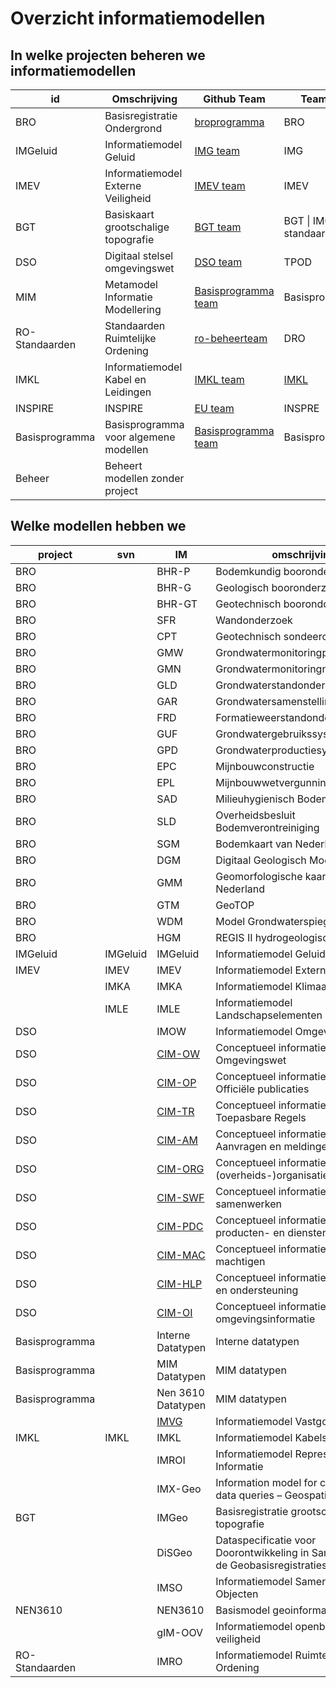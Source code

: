 # Overzicht informatiemodellen

## In welke projecten beheren we informatiemodellen

| id             | Omschrijving                          | Github Team                                                                       | Teams Team                                                                                                                                                                                                           |
| -------------- | ------------------------------------- | --------------------------------------------------------------------------------- | -------------------------------------------------------------------------------------------------------------------------------------------------------------------------------------------------------------------- |
| BRO            | Basisregistratie Ondergrond           | [broprogramma](https://github.com/broprogramma)                                   | BRO                                                                                                                                                                                                                  |
| IMGeluid       | Informatiemodel Geluid                | [IMG team](https://github.com/orgs/Geonovum/teams/img-team)                       | IMG                                                                                                                                                                                                                  |
| IMEV           | Informatiemodel Externe Veiligheid    | [IMEV team](https://github.com/orgs/Geonovum/teams/imev-team)                     | IMEV                                                                                                                                                                                                                 |
| BGT            | Basiskaart grootschalige topografie   | [BGT team](https://github.com/orgs/Geonovum/teams/bgt-team)                       | BGT \| IMGeo standaarden                                                                                                                                                                                             |
| DSO            | Digitaal stelsel omgevingswet         | [DSO team](https://github.com/orgs/Geonovum/teams/dso-team)                       | TPOD                                                                                                                                                                                                                 |
| MIM            | Metamodel Informatie Modellering      | [Basisprogramma team](https://github.com/orgs/Geonovum/teams/basisprogramma-team) | Basisprogrogramma                                                                                                                                                                                                    |
| RO-Standaarden | Standaarden Ruimtelijke Ordening      | [ro-beheerteam](https://github.com/orgs/Geonovum/teams/ro-beheerteam)             | DRO                                                                                                                                                                                                                  |
| IMKL           | Informatiemodel Kabel en Leidingen    | [IMKL team](https://github.com/orgs/Geonovum/teams/imkl-team)                     | [IMKL](https://teams.microsoft.com/l/team/19%3AiaoESCSHIsbq7yvi2SoqfB8DudsAeKpllqKKBucX_7o1%40thread.tacv2/conversations?groupId=27529a47-2e96-4cfd-b4e7-a6e7a5a341d3&tenantId=e5823331-ca32-4bae-a7f8-1e630643bf6c) |
| INSPIRE        | INSPIRE                               | [EU team](https://github.com/orgs/Geonovum/teams/eu-team)                         | INSPRE                                                                                                                                                                                                               |
| Basisprogramma | Basisprogramma voor algemene modellen | [Basisprogramma team](https://github.com/orgs/Geonovum/teams/basisprogramma-team) | Basisprogramma                                                                                                                                                                                                       |
| Beheer         | Beheert modellen zonder project       |                                                                                   |                                                                                                                                                                                                                      |

## Welke modellen hebben we

| project        | svn  | IM                                                        | omschrijving                                                                    | versie        | MIM   | NEN3610      | URL |
| -------------- | ---- | --------------------------------------------------------- | ------------------------------------------------------------------------------- | ------------- | ----- | ------------ | --- |
| BRO            |      | BHR-P                                                     | Bodemkundig booronderzoek                                                       | 2.1           | 1.0   | NEN3610:2016 |     |
| BRO            |      | BHR-G                                                     | Geologisch booronderzoek                                                        | 3.1           | 1.1   | NEN3610:2016 |     |
| BRO            |      | BHR-GT                                                    | Geotechnisch boorondonderzoek                                                   | 2.2           | 1.1   | NEN3610:2016 |     |
| BRO            |      | SFR                                                       | Wandonderzoek                                                                   | 2.1           | 1.1   | NEN3610:2016 |     |
| BRO            |      | CPT                                                       | Geotechnisch sondeeronderzoek                                                   | 1.1           | 1.0   | NEN3610:2016 |     |
| BRO            |      | GMW                                                       | Grondwatermonitoringput                                                         | 1.0           | 1.1.1 | NEN3610:2022 |     |
| BRO            |      | GMN                                                       | Grondwatermonitoringnet                                                         | 1.0           | 1.0   | NEN3610:2016 |     |
| BRO            |      | GLD                                                       | Grondwaterstandonderzoek                                                        | 1.1           | 1.1   | NEN3610:2016 |     |
| BRO            |      | GAR                                                       | Grondwatersamenstellingsonderzoek                                               | 1.1           | 1.1   | NEN3610:2016 |     |
| BRO            |      | FRD                                                       | Formatieweerstandonderzoek                                                      | 1.0           | 1.0   | NEN3610:2016 |     |
| BRO            |      | GUF                                                       | Grondwatergebruikssysteem                                                       | 1.0           | 1.1   | NEN3610:2016 |     |
| BRO            |      | GPD                                                       | Grondwaterproductiesysteem                                                      | 1.0           | 1.1   | NEN3610:2016 |     |
| BRO            |      | EPC                                                       | Mijnbouwconstructie                                                             | 1.0           | 1.1   | NEN3610:2016 |     |
| BRO            |      | EPL                                                       | Mijnbouwwetvergunning                                                           | 2.0           | 1.1   | NEN3610:2016 |     |
| BRO            |      | SAD                                                       | Milieuhygienisch Bodemonderzoek                                                 | 1.1           | 1.1.1 | NEN3610:2022 |     |
| BRO            |      | SLD                                                       | Overheidsbesluit Bodemverontreiniging                                           | 1.0           | 1.1.1 | NEN3610:2022 |     |
| BRO            |      | SGM                                                       | Bodemkaart van Nederland                                                        | 1.2           | 1.0   | NEN3610:2016 |     |
| BRO            |      | DGM                                                       | Digitaal Geologisch Model                                                       | 1.0           |       | NEN3610:2016 |     |
| BRO            |      | GMM                                                       | Geomorfologische kaart van Nederland                                            | 1.1           | 1.0   | NEN3610:2016 |     |
| BRO            |      | GTM                                                       | GeoTOP                                                                          | 1.0           |       | NEN3610:2016 |     |
| BRO            |      | WDM                                                       | Model Grondwaterspiegeldiepte                                                   | 1.1           | 1.0   | NEN3610:2016 |     |
| BRO            |      | HGM                                                       | REGIS II hydrogeologisch model                                                  | 1.1           |       | NEN3610:2016 |     |
| IMGeluid       | IMGeluid | IMGeluid                                                  | Informatiemodel Geluid                                                          | 3.1           | 1.1   | NEN3610:2011 |     |
| IMEV           | IMEV | IMEV                                                      | Informatiemodel Externe Veiligheid                                              | 2.0           | 1.1.1 | NEN3610:2011 |     |
|                | IMKA | IMKA                                                      | Informatiemodel Klimaatadaptatie                                                |               |       |              |     |
|                | IMLE | IMLE                                                      | Informatiemodel Landschapselementen                                             |               |       |              |     |
| DSO            |      | IMOW                                                      | Informatiemodel Omgevingswet                                                    | 3.1           | 1.2   |              |     |
| DSO            |      | [CIM-OW](https://docs.geostandaarden.nl/dso/dso-cim-ow)   | Conceptueel informatiemodel Omgevingswet                                        |               |       |              |     |
| DSO            |      | [CIM-OP](https://docs.geostandaarden.nl/dso/dso-cim-op)   | Conceptueel informatiemodel Officiële publicaties                               | 1.0           |       |              |     |
| DSO            |      | [CIM-TR](https://geonovum.github.io/dso-cim-tr/)          | Conceptueel informatiemodel Toepasbare Regels                                   | werkversie    |       |              |     |
| DSO            |      | [CIM-AM](https://geonovum.github.io/dso-cim-am/)          | Conceptueel informatiemodel Aanvragen en meldingen                              | werkversie    |       |              |     |
| DSO            |      | [CIM-ORG](https://geonovum.github.io/dso-cim-org/)        | Conceptueel informatiemodel (overheids-)organisaties                            | werkversie    |       |              |     |
| DSO            |      | [CIM-SWF](https://docs.geostandaarden.nl/dso/dso-cim-swf) | Conceptueel informatiemodel samenwerken                                         | 29 april 2025 |       |              |     |
| DSO            |      | [CIM-PDC](https://geonovum.github.io/dso-cim-pdc/)        | Conceptueel informatiemodel producten- en dienstencatalogus                     | werkversie    |       |              |     |
| DSO            |      | [CIM-MAC](https://geonovum.github.io/dso-cim-mac/)        | Conceptueel informatiemodel machtigen                                           | werkversie    |       |              |     |
| DSO            |      | [CIM-HLP](https://geonovum.github.io/dso-cim-hlp/)        | Conceptueel informatiemodel Help en ondersteuning                               | werkversie    |       |              |     |
| DSO            |      | [CIM-OI](https://geonovum.github.io/dso-cim-oi/)          | Conceptueel informatiemodel omgevingsinformatie                                 | werkversie    |       |              |     |
| Basisprogramma |      | Interne Datatypen                                         | Interne datatypen                                                               |               |       |              |     |
| Basisprogramma |      | MIM Datatypen                                             | MIM datatypen                                                                   |               |       |              |     |
| Basisprogramma |      | Nen 3610 Datatypen                                        | MIM datatypen                                                                   |               |       |              |     |
|                |      | [IMVG](https://docs.geostandaarden.nl/vg/imvg/)           | Informatiemodel Vastgoedgebruik                                                 |               |       |              |     |
| IMKL           | IMKL | IMKL                                                      | Informatiemodel Kabels en Leidingen                                             |               |       |              |     |
|                |      | IMROI                                                     | Informatiemodel Repressieve Object Informatie                                   |               |       |              |     |
|                |      | IMX-Geo                                                   | Information model for cross-domain data queries – Geospatial                    |               |       |              |     |
| BGT            |      | IMGeo                                                     | Basisregistratie grootschalige topografie                                       | 2.2           |       | NEN3610:2011 |     |
|                |      | DiSGeo                                                    | Dataspecificatie voor Doorontwikkeling in Samenhang van de Geobasisregistraties |               |       |              |     |
|                |      | IMSO                                                      | Informatiemodel Samenhangende Objecten                                          |               |       |              |     |
| NEN3610        |      | NEN3610                                                   | Basismodel geoinformatie                                                        |               |       |              |     |
|                |      | gIM-OOV                                                   | Informatiemodel openbare orde en veiligheid                                     |               |       |              |     |
| RO-Standaarden |      | IMRO                                                      | Informatiemodel Ruimtelijke Ordening                                            |               |       |              |     |
